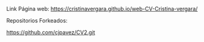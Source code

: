 Link Página web: https://cristinavergara.github.io/web-CV-Cristina-vergara/

Repositorios Forkeados:

https://github.com/cjpavez/CV2.git


